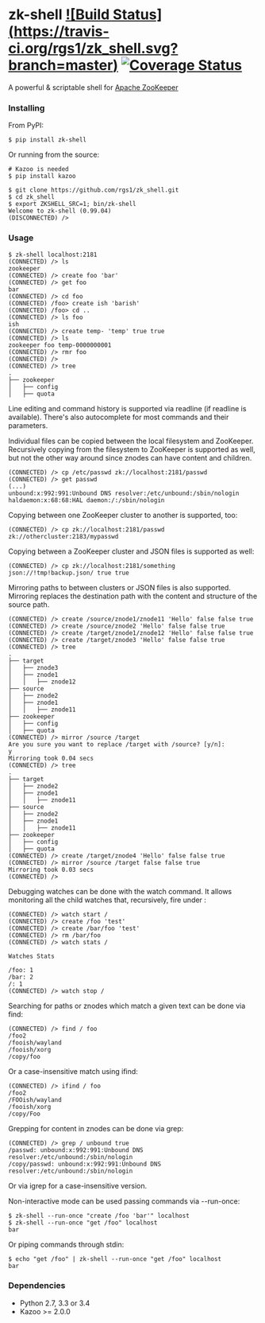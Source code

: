 # zk-shell [![Build Status] (https://travis-ci.org/rgs1/zk_shell.svg?branch=master)](https://travis-ci.org/rgs1/zk_shell) [![Coverage Status](https://coveralls.io/repos/rgs1/zk_shell/badge.png?branch=master)](https://coveralls.io/r/rgs1/zk_shell?branch=master)

A powerful & scriptable shell for [Apache ZooKeeper](http://zookeeper.apache.org/ "ZooKeeper")

### Installing ###

From PyPI:

```
$ pip install zk-shell
```

Or running from the source:

```
# Kazoo is needed
$ pip install kazoo

$ git clone https://github.com/rgs1/zk_shell.git
$ cd zk_shell
$ export ZKSHELL_SRC=1; bin/zk-shell
Welcome to zk-shell (0.99.04)
(DISCONNECTED) />
```

### Usage ###

```
$ zk-shell localhost:2181
(CONNECTED) /> ls
zookeeper
(CONNECTED) /> create foo 'bar'
(CONNECTED) /> get foo
bar
(CONNECTED) /> cd foo
(CONNECTED) /foo> create ish 'barish'
(CONNECTED) /foo> cd ..
(CONNECTED) /> ls foo
ish
(CONNECTED) /> create temp- 'temp' true true
(CONNECTED) /> ls
zookeeper foo temp-0000000001
(CONNECTED) /> rmr foo
(CONNECTED) />
(CONNECTED) /> tree
.
├── zookeeper
│   ├── config
│   ├── quota
```

Line editing and command history is supported via readline (if readline is available). There's
also autocomplete for most commands and their parameters.

Individual files can be copied between the local filesystem and ZooKeeper. Recursively copying
from the filesystem to ZooKeeper is supported as well, but not the other way around since znodes
can have content and children.

```
(CONNECTED) /> cp /etc/passwd zk://localhost:2181/passwd
(CONNECTED) /> get passwd
(...)
unbound:x:992:991:Unbound DNS resolver:/etc/unbound:/sbin/nologin
haldaemon:x:68:68:HAL daemon:/:/sbin/nologin
```

Copying between one ZooKeeper cluster to another is supported, too:

```
(CONNECTED) /> cp zk://localhost:2181/passwd zk://othercluster:2183/mypasswd
```

Copying between a ZooKeeper cluster and JSON files is supported as well:

```
(CONNECTED) /> cp zk://localhost:2181/something json://!tmp!backup.json/ true true
```

Mirroring paths to between clusters or JSON files is also supported. Mirroring replaces the destination
path with the content and structure of the source path.

```
(CONNECTED) /> create /source/znode1/znode11 'Hello' false false true
(CONNECTED) /> create /source/znode2 'Hello' false false true
(CONNECTED) /> create /target/znode1/znode12 'Hello' false false true
(CONNECTED) /> create /target/znode3 'Hello' false false true
(CONNECTED) /> tree
.
├── target
│   ├── znode3
│   ├── znode1
│   │   ├── znode12
├── source
│   ├── znode2
│   ├── znode1
│   │   ├── znode11
├── zookeeper
│   ├── config
│   ├── quota
(CONNECTED) /> mirror /source /target
Are you sure you want to replace /target with /source? [y/n]:
y
Mirroring took 0.04 secs
(CONNECTED) /> tree
.
├── target
│   ├── znode2
│   ├── znode1
│   │   ├── znode11
├── source
│   ├── znode2
│   ├── znode1
│   │   ├── znode11
├── zookeeper
│   ├── config
│   ├── quota
(CONNECTED) /> create /target/znode4 'Hello' false false true
(CONNECTED) /> mirror /source /target false false true
Mirroring took 0.03 secs
(CONNECTED) />
```

Debugging watches can be done with the watch command. It allows monitoring all the child watches
that, recursively, fire under <path>:

```
(CONNECTED) /> watch start /
(CONNECTED) /> create /foo 'test'
(CONNECTED) /> create /bar/foo 'test'
(CONNECTED) /> rm /bar/foo
(CONNECTED) /> watch stats /

Watches Stats

/foo: 1
/bar: 2
/: 1
(CONNECTED) /> watch stop /
```

Searching for paths or znodes which match a given text can be done via find:

```
(CONNECTED) /> find / foo
/foo2
/fooish/wayland
/fooish/xorg
/copy/foo
```

Or a case-insensitive match using ifind:

```
(CONNECTED) /> ifind / foo
/foo2
/FOOish/wayland
/fooish/xorg
/copy/Foo
```

Grepping for content in znodes can be done via grep:

```
(CONNECTED) /> grep / unbound true
/passwd: unbound:x:992:991:Unbound DNS resolver:/etc/unbound:/sbin/nologin
/copy/passwd: unbound:x:992:991:Unbound DNS resolver:/etc/unbound:/sbin/nologin
```

Or via igrep for a case-insensitive version.

Non-interactive mode can be used passing commands via --run-once:

```
$ zk-shell --run-once "create /foo 'bar'" localhost
$ zk-shell --run-once "get /foo" localhost
bar
```

Or piping commands through stdin:

```
$ echo "get /foo" | zk-shell --run-once "get /foo" localhost
bar
```

### Dependencies ###

* Python 2.7, 3.3 or 3.4
* Kazoo >= 2.0.0
